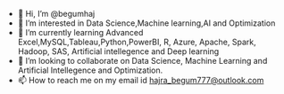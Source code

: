 - 👋 Hi, I’m @begumhaj
- 👀 I’m interested in Data Science,Machine learning,AI and Optimization
- 🌱 I’m currently learning Advanced Excel,MySQL,Tableau,Python,PowerBI,  R,  Azure, Apache, Spark, Hadoop, SAS, Artificial intellegence and Deep learning
- 💞️ I’m looking to collaborate on Data Science, Machine Learning and Artificial Intellegence and Optimization.
- 📫 How to reach me on my email id hajra_begum777@outlook.com


<!---
begumhaj/begumhaj is a ✨ special ✨ repository because its `README.md` (this file) appears on your GitHub profile.
You can click the Preview link to take a look at your changes.
--->
